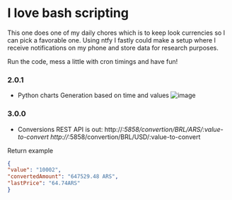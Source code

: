 # I love bash scripting
  This one does one of my daily chores which is to keep look currencies so I can pick a favorable one. Using ntfy I fastly could make a setup where I receive notifications on my phone and store data for research purposes.

  Run the code, mess a little with cron timings and have fun!


### 2.0.1
- Python charts Generation based on time and values
![image](https://user-images.githubusercontent.com/62355596/208725165-50a32946-5a62-4ce3-8e19-3f5f3192d1ee.png)


### 3.0.0
- Conversions REST API is out:
  http://_:5858/convertion/BRL/ARS/:value-to-convert
  http://_:5858/convertion/BRL/USD/:value-to-convert

Return example
  ```json
{
"value": "10002",
"convertedAmount": "647529.48 ARS",
"lastPrice": "64.74ARS"
}
```